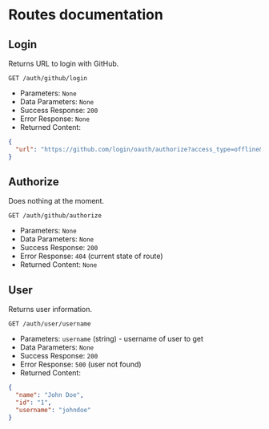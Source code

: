 # Routes documentation

## Login

Returns URL to login with GitHub.

`GET /auth/github/login`

- Parameters: `None`
- Data Parameters: `None`
- Success Response: `200`
- Error Response: `None`
- Returned Content:

```json
{
  "url": "https://github.com/login/oauth/authorize?access_type=offline&client_id=client_id&redirect_uri=redirect_uri&response_type=code&scope=all&state=state"
}
```

## Authorize

Does nothing at the moment.

`GET /auth/github/authorize`

- Parameters: `None`
- Data Parameters: `None`
- Success Response: `200`
- Error Response: `404` (current state of route)
- Returned Content: `None`

## User

Returns user information.

`GET /auth/user/username`

- Parameters: `username` (string) - username of user to get
- Data Parameters: `None`
- Success Response: `200`
- Error Response: `500` (user not found)
- Returned Content:

```json
{
  "name": "John Doe",
  "id": "1",
  "username": "johndoe"
}
```
